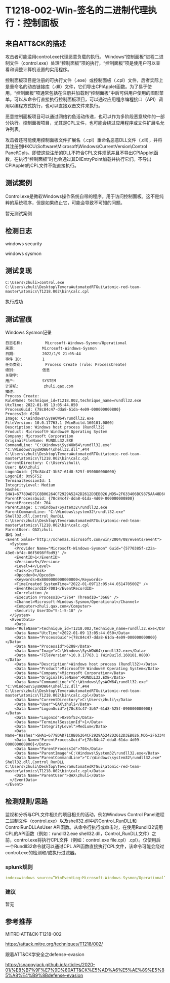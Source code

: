 # T1218-002-Win-签名的二进制代理执行：控制面板

## 来自ATT&CK的描述

攻击者可能滥用control.exe代理恶意负载的执行。 Windows“控制面板”进程二进制文件（control.exe）处理“控制面板”项的执行，“控制面板”项是使用户可以查看和调整计算机设置的实用程序。

控制面板项目是注册的可执行文件（.exe）或控制面板（.cpl）文件，后者实际上是重命名的动态链接库（.dll）文件，它们导出CPlApplet函数。为了易于使用，“控制面板”项通常包括在注册并加载到“控制面板”中后可供用户使用的图形菜单。可以从命令行直接执行控制面板项目，可以通过应用程序编程接口（API）调用以编程方式执行，也可以直接双击文件来执行。

恶意控制面板项目可以通过网络钓鱼活动传递，也可以作为多阶段恶意软件的一部分执行。控制面板项目，尤其是CPL文件，也可能会绕过应用程序或文件扩展名允许列表。

攻击者还可能使用控制面板文件扩展名（.cpl）重命名恶意DLL文件（.dll），并将其注册到HKCU\Software\Microsoft\Windows\CurrentVersion\Control Panel\Cpls。即使这些注册的DLL不符合CPL文件规范并且不导出CPlApplet函数，在执行“控制面板”时也会通过其DllEntryPoint加载并执行它们。不导出CPlApplet的CPL文件不能直接执行。

## 测试案例

Control.exe是微软Windows操作系统自带的程序。用于访问控制面板。这不是纯粹的系统程序，但是如果终止它，可能会导致不可知的问题。

暂无测试案例

## 检测日志

windows security

windows sysmon

## 测试复现

```
C:\Users\zhuli>control.exe C:\Users\zhuli\Desktop\TevoraAutomatedRTGui\atomic-red-team-master\atomics\T1218.002\bin\calc.cpl
```

执行成功

## 测试留痕

Windows Sysmon记录
```
日志名称:          Microsoft-Windows-Sysmon/Operational
来源:            Microsoft-Windows-Sysmon
日期:            2022/1/9 21:05:44
事件 ID:         1
任务类别:          Process Create (rule: ProcessCreate)
级别:            信息
关键字:           
用户:            SYSTEM
计算机:           zhuli.qax.com
描述:
Process Create:
RuleName: technique_id=T1218.002,technique_name=rundll32.exe
UtcTime: 2022-01-09 13:05:44.050
ProcessGuid: {78c84c47-dda8-61da-4e09-000000000800}
ProcessId: 6288
Image: C:\Windows\SysWOW64\rundll32.exe
FileVersion: 10.0.17763.1 (WinBuild.160101.0800)
Description: Windows host process (Rundll32)
Product: Microsoft® Windows® Operating System
Company: Microsoft Corporation
OriginalFileName: RUNDLL32.EXE
CommandLine: "C:\Windows\SysWOW64\rundll32.exe" "C:\Windows\SysWOW64\shell32.dll",#44 C:\Users\zhuli\Desktop\TevoraAutomatedRTGui\atomic-red-team-master\atomics\T1218.002\bin\calc.cpl
CurrentDirectory: C:\Users\zhuli\
User: QAX\zhuli
LogonGuid: {78c84c47-3b57-61d8-525f-090000000000}
LogonId: 0x95F52
TerminalSessionId: 1
IntegrityLevel: Medium
Hashes: SHA1=6778DAD71C8B06264CF2929A5242D2612D3EB026,MD5=2F633406BC9875AA48D6CC5884B70862,SHA256=26E68D4381774A6FD0BF5CA2EACEF55F2AB28536E3176A1C6362DFFC68B22B8A,IMPHASH=BB17B2FBBFF4BBF5EBDCA7D0BB9E4A5B
ParentProcessGuid: {78c84c47-dda8-61da-4d09-000000000800}
ParentProcessId: 704
ParentImage: C:\Windows\System32\rundll32.exe
ParentCommandLine: "C:\Windows\system32\rundll32.exe" Shell32.dll,Control_RunDLL C:\Users\zhuli\Desktop\TevoraAutomatedRTGui\atomic-red-team-master\atomics\T1218.002\bin\calc.cpl
ParentUser: QAX\zhuli
事件 Xml:
<Event xmlns="http://schemas.microsoft.com/win/2004/08/events/event">
  <System>
    <Provider Name="Microsoft-Windows-Sysmon" Guid="{5770385f-c22a-43e0-bf4c-06f5698ffbd9}" />
    <EventID>1</EventID>
    <Version>5</Version>
    <Level>4</Level>
    <Task>1</Task>
    <Opcode>0</Opcode>
    <Keywords>0x8000000000000000</Keywords>
    <TimeCreated SystemTime="2022-01-09T13:05:44.051470500Z" />
    <EventRecordID>7001</EventRecordID>
    <Correlation />
    <Execution ProcessID="2764" ThreadID="3668" />
    <Channel>Microsoft-Windows-Sysmon/Operational</Channel>
    <Computer>zhuli.qax.com</Computer>
    <Security UserID="S-1-5-18" />
  </System>
  <EventData>
    <Data Name="RuleName">technique_id=T1218.002,technique_name=rundll32.exe</Data>
    <Data Name="UtcTime">2022-01-09 13:05:44.050</Data>
    <Data Name="ProcessGuid">{78c84c47-dda8-61da-4e09-000000000800}</Data>
    <Data Name="ProcessId">6288</Data>
    <Data Name="Image">C:\Windows\SysWOW64\rundll32.exe</Data>
    <Data Name="FileVersion">10.0.17763.1 (WinBuild.160101.0800)</Data>
    <Data Name="Description">Windows host process (Rundll32)</Data>
    <Data Name="Product">Microsoft® Windows® Operating System</Data>
    <Data Name="Company">Microsoft Corporation</Data>
    <Data Name="OriginalFileName">RUNDLL32.EXE</Data>
    <Data Name="CommandLine">"C:\Windows\SysWOW64\rundll32.exe" "C:\Windows\SysWOW64\shell32.dll",#44 C:\Users\zhuli\Desktop\TevoraAutomatedRTGui\atomic-red-team-master\atomics\T1218.002\bin\calc.cpl</Data>
    <Data Name="CurrentDirectory">C:\Users\zhuli\</Data>
    <Data Name="User">QAX\zhuli</Data>
    <Data Name="LogonGuid">{78c84c47-3b57-61d8-525f-090000000000}</Data>
    <Data Name="LogonId">0x95f52</Data>
    <Data Name="TerminalSessionId">1</Data>
    <Data Name="IntegrityLevel">Medium</Data>
    <Data Name="Hashes">SHA1=6778DAD71C8B06264CF2929A5242D2612D3EB026,MD5=2F633406BC9875AA48D6CC5884B70862,SHA256=26E68D4381774A6FD0BF5CA2EACEF55F2AB28536E3176A1C6362DFFC68B22B8A,IMPHASH=BB17B2FBBFF4BBF5EBDCA7D0BB9E4A5B</Data>
    <Data Name="ParentProcessGuid">{78c84c47-dda8-61da-4d09-000000000800}</Data>
    <Data Name="ParentProcessId">704</Data>
    <Data Name="ParentImage">C:\Windows\System32\rundll32.exe</Data>
    <Data Name="ParentCommandLine">"C:\Windows\system32\rundll32.exe" Shell32.dll,Control_RunDLL C:\Users\zhuli\Desktop\TevoraAutomatedRTGui\atomic-red-team-master\atomics\T1218.002\bin\calc.cpl</Data>
    <Data Name="ParentUser">QAX\zhuli</Data>
  </EventData>
</Event>
```

## 检测规则/思路

监视和分析与CPL文件相关的项目相关的活动，例如Windows Control Panel进程二进制文件（control.exe）以及shell32.dll中的Control_RunDLL和ControlRunDLLAsUser API函数。从命令行执行或单击时，在使用Rundll32调用CPL的API函数（例如：rundll32.exe shell32.dll，Control_RunDLL文件）之前，control.exe将执行CPL文件（例如：control.exe file.cpl）.cpl）。仅使用后一个Rundll32命令就可以通过CPL API函数直接执行CPL文件，该命令可能会绕过control.exe的检测和/或执行过滤器。

### splunk规则

```yml
index=windows source=”WinEventLog:Microsoft-Windows-Sysmon/Operational” (EventCode=1 Image=”\\control.exe” CommandLine=”.cpl*”) OR (EventCode=1 Image=”\\rundll32.exe” CommandLine =”shell32.dll,Control_RunDLL” CommandLine=”.cpl”) OR (EventCode=1 Image=”\\rundll32.exe” CommandLine =”shell32.dll,ControlRunDLLAsUse” CommandLine=”.cpl”) OR (EventCode=1 Image=”\\rundll32.exe” CommandLine =”.cpl*”) OR (EventCode IN (12,13) TargetObject IN (“HKLM\\SOFTWARE\\Microsoft\\Windows\\CurrentVersion\\Explorer\\ControlPanel\\NameSpace*” , “HKCR\\CLSID*” , “HKLM\\Software\\Microsoft\\Windows\\CurrentVersion\\ControlPanel*” , “*Shellex\\PropertySheetHandlers”))
```

### 建议

暂无

## 参考推荐

MITRE-ATT&CK-T1218-002

<https://attack.mitre.org/techniques/T1218/002/>

跟着ATT&CK学安全之defense-evasion

<https://snappyjack.github.io/articles/2020-01/%E8%B7%9F%E7%9D%80ATT&CK%E5%AD%A6%E5%AE%89%E5%85%A8%E4%B9%8Bdefense-evasion>
